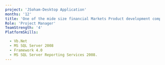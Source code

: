 ```yaml
---
project: 'JSoham-Desktop Application'
months: '12'
title: 'One of the mide size financial Markets Product development company in India'
Role: 'Project Manager'
TeamStrength: '4'
PlatformSkills:

  - Vb.Net
  - MS SQL Server 2008
  - Framework 4.0
  - MS SQL Server Reporting Services 2008.
---
```


